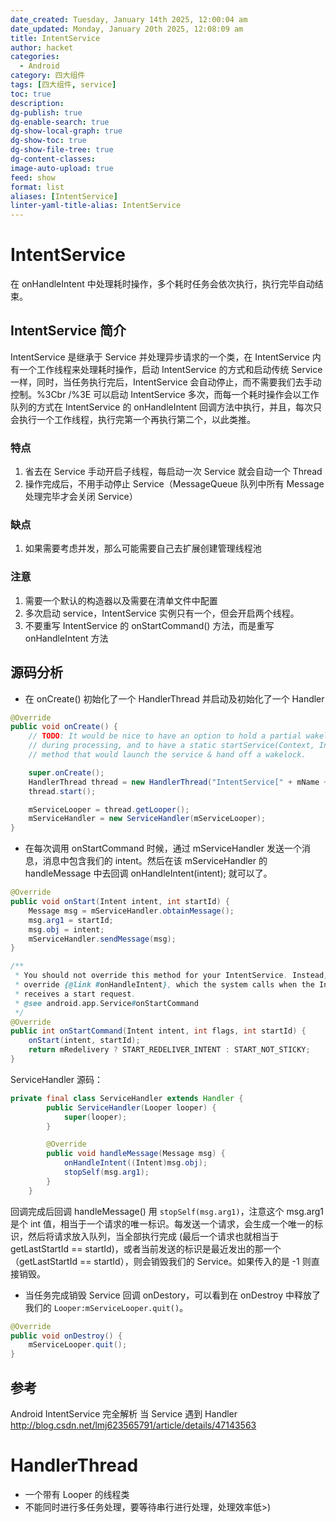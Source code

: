 ```yaml
---
date_created: Tuesday, January 14th 2025, 12:00:04 am
date_updated: Monday, January 20th 2025, 12:08:09 am
title: IntentService
author: hacket
categories:
  - Android
category: 四大组件
tags: [四大组件, service]
toc: true
description: 
dg-publish: true
dg-enable-search: true
dg-show-local-graph: true
dg-show-toc: true
dg-show-file-tree: true
dg-content-classes: 
image-auto-upload: true
feed: show
format: list
aliases: [IntentService]
linter-yaml-title-alias: IntentService
---
```


# IntentService

在 onHandleIntent 中处理耗时操作，多个耗时任务会依次执行，执行完毕⾃动结束。

## IntentService 简介

IntentService 是继承于 Service 并处理异步请求的一个类，在 IntentService 内有一个工作线程来处理耗时操作，启动 IntentService 的方式和启动传统 Service 一样，同时，当任务执行完后，IntentService 会自动停止，而不需要我们去手动控制。%3Cbr /%3E 可以启动 IntentService 多次，而每一个耗时操作会以工作队列的方式在 IntentService 的 onHandleIntent 回调方法中执行，并且，每次只会执行一个工作线程，执行完第一个再执行第二个，以此类推。

### 特点

1. 省去在 Service 手动开启子线程，每启动一次 Service 就会自动一个 Thread
2. 操作完成后，不用手动停止 Service（MessageQueue 队列中所有 Message 处理完毕才会关闭 Service）

### 缺点

1. 如果需要考虑并发，那么可能需要自己去扩展创建管理线程池

### 注意

1. 需要一个默认的构造器以及需要在清单文件中配置
2. 多次启动 service，IntentService 实例只有一个，但会开启两个线程。
3. 不要重写 IntentService 的 onStartCommand() 方法，而是重写 onHandleIntent 方法

## 源码分析

- 在 onCreate() 初始化了一个 HandlerThread 并启动及初始化了一个 Handler

```java
@Override
public void onCreate() {
    // TODO: It would be nice to have an option to hold a partial wakelock
    // during processing, and to have a static startService(Context, Intent)
    // method that would launch the service & hand off a wakelock.

    super.onCreate();
    HandlerThread thread = new HandlerThread("IntentService[" + mName + "]");
    thread.start();

    mServiceLooper = thread.getLooper();
    mServiceHandler = new ServiceHandler(mServiceLooper);
}
```

- 在每次调用 onStartCommand 时候，通过 mServiceHandler 发送一个消息，消息中包含我们的 intent。然后在该 mServiceHandler 的 handleMessage 中去回调 onHandleIntent(intent); 就可以了。

```java
@Override
public void onStart(Intent intent, int startId) {
    Message msg = mServiceHandler.obtainMessage();
    msg.arg1 = startId;
    msg.obj = intent;
    mServiceHandler.sendMessage(msg);
}

/**
 * You should not override this method for your IntentService. Instead,
 * override {@link #onHandleIntent}, which the system calls when the IntentService
 * receives a start request.
 * @see android.app.Service#onStartCommand
 */
@Override
public int onStartCommand(Intent intent, int flags, int startId) {
    onStart(intent, startId);
    return mRedelivery ? START_REDELIVER_INTENT : START_NOT_STICKY;
}
```

ServiceHandler 源码：

```java
private final class ServiceHandler extends Handler {
        public ServiceHandler(Looper looper) {
            super(looper);
        }

        @Override
        public void handleMessage(Message msg) {
            onHandleIntent((Intent)msg.obj);
            stopSelf(msg.arg1);
        }
    }
```

回调完成后回调 handleMessage() 用 `stopSelf(msg.arg1)`，注意这个 msg.arg1 是个 int 值，相当于一个请求的唯一标识。每发送一个请求，会生成一个唯一的标识，然后将请求放入队列，当全部执行完成 (最后一个请求也就相当于 getLastStartId == startId)，或者当前发送的标识是最近发出的那一个（getLastStartId == startId），则会销毁我们的 Service。如果传入的是 -1 则直接销毁。

- 当任务完成销毁 Service 回调 onDestory，可以看到在 onDestroy 中释放了我们的 `Looper:mServiceLooper.quit()`。

```java
@Override
public void onDestroy() {
    mServiceLooper.quit();
}
```

## 参考

Android IntentService 完全解析 当 Service 遇到 Handler<br /><http://blog.csdn.net/lmj623565791/article/details/47143563>

# HandlerThread

- 一个带有 Looper 的线程类
- 不能同时进行多任务处理，要等待串行进行处理，处理效率低>)
